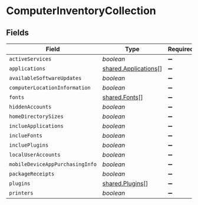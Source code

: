 # ComputerInventoryCollection


## Fields

| Field                                                        | Type                                                         | Required                                                     | Description                                                  |
| ------------------------------------------------------------ | ------------------------------------------------------------ | ------------------------------------------------------------ | ------------------------------------------------------------ |
| `activeServices`                                             | *boolean*                                                    | :heavy_minus_sign:                                           | N/A                                                          |
| `applications`                                               | [shared.Applications](../../models/shared/applications.md)[] | :heavy_minus_sign:                                           | N/A                                                          |
| `availableSoftwareUpdates`                                   | *boolean*                                                    | :heavy_minus_sign:                                           | N/A                                                          |
| `computerLocationInformation`                                | *boolean*                                                    | :heavy_minus_sign:                                           | N/A                                                          |
| `fonts`                                                      | [shared.Fonts](../../models/shared/fonts.md)[]               | :heavy_minus_sign:                                           | N/A                                                          |
| `hiddenAccounts`                                             | *boolean*                                                    | :heavy_minus_sign:                                           | N/A                                                          |
| `homeDirectorySizes`                                         | *boolean*                                                    | :heavy_minus_sign:                                           | N/A                                                          |
| `inclueApplications`                                         | *boolean*                                                    | :heavy_minus_sign:                                           | N/A                                                          |
| `inclueFonts`                                                | *boolean*                                                    | :heavy_minus_sign:                                           | N/A                                                          |
| `incluePlugins`                                              | *boolean*                                                    | :heavy_minus_sign:                                           | N/A                                                          |
| `localUserAccounts`                                          | *boolean*                                                    | :heavy_minus_sign:                                           | N/A                                                          |
| `mobileDeviceAppPurchasingInfo`                              | *boolean*                                                    | :heavy_minus_sign:                                           | N/A                                                          |
| `packageReceipts`                                            | *boolean*                                                    | :heavy_minus_sign:                                           | N/A                                                          |
| `plugins`                                                    | [shared.Plugins](../../models/shared/plugins.md)[]           | :heavy_minus_sign:                                           | N/A                                                          |
| `printers`                                                   | *boolean*                                                    | :heavy_minus_sign:                                           | N/A                                                          |